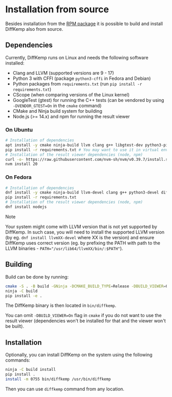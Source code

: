 # Installation from source

Besides installation from the [RPM package](https://copr.fedorainfracloud.org/coprs/viktormalik/diffkemp/)
it is possible to build and install DiffKemp also from source.

## Dependencies

Currently, DiffKemp runs on Linux and needs the following software installed:

- Clang and LLVM (supported versions are 9 - 17)
- Python 3 with CFFI (package `python3-cffi` in Fedora and Debian)
- Python packages from `requirements.txt` (run `pip install -r requirements.txt`)
- CScope (when comparing versions of the Linux kernel)
- GoogleTest (gtest) for running the C++ tests (can be vendored by using
  `-DVENDOR_GTEST=On` in the `cmake` command)
- CMake and Ninja build system for building
- Node.js (>= 14.x) and npm for running the result viewer

### On Ubuntu

```sh
# Installation of dependencies
apt install -y cmake ninja-build llvm clang g++ libgtest-dev python3-pip python-is-python3
pip install -r requirements.txt # You may want to use it in virtual environment
# Installation of the result viewer dependencies (node, npm)
curl -o- https://raw.githubusercontent.com/nvm-sh/nvm/v0.39.7/install.sh | bash
nvm install 20
```

### On Fedora

```sh
# Installation of dependencies
dnf install -y cmake ninja-build llvm-devel clang g++ python3-devel diffutils python3-pip gtest-devel
pip install -r requirements.txt
# Installation of the result viewer dependencies (node, npm)
dnf install nodejs
```

> [!NOTE]
> Your system might come with LLVM version that is not yet supported by
> DiffKemp. In such case, you will need to install the supported LLVM
> version (by eg. `dnf install llvmXX-devel` where XX is the version) and
> ensure DiffKemp uses correct version (eg. by prefixing the PATH with path
> to the LLVM binaries - `PATH="/usr/lib64/llvmXX/bin/:$PATH"`).

## Building

Build can be done by running:

```sh
cmake -S . -B build -GNinja -DCMAKE_BUILD_TYPE=Release -DBUILD_VIEWER=On
ninja -C build
pip install -e .
```

The DiffKemp binary is then located in `bin/diffkemp`.

You can omit `-DBUILD_VIEWER=On` flag in `cmake` if you do not want to use the
result viewer (dependencies won't be installed for that and the viewer won't be
built).

## Installation

Optionally, you can install DiffKemp on the system using the following commands:

```sh
ninja -C build install
pip install .
install -m 0755 bin/diffkemp /usr/bin/diffkemp
```

Then you can use `diffkemp` command from any location.
